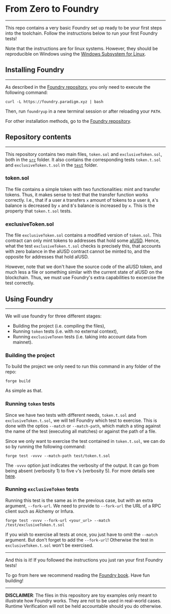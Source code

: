 # From Zero to Foundry
--------------------

This repo contains a very basic Foundry set up ready to be your first steps into the toolchain. Follow the instructions below to run your first Foundry tests!

Note that the instructions are for linux systems. However, they should be reproducible on Windows using the [Windows Subsystem for Linux](https://docs.microsoft.com/en-us/windows/wsl/).

## Installing Foundry
---------------------

As described in the [Foundry repository](https://github.com/foundry-rs/foundry/), you only need to execute the following command:

```
curl -L https://foundry.paradigm.xyz | bash
```

Then, run `foundryup` in a new terminal session or after reloading your `PATH`.

For other installation methods, go to the [Foundry repository](https://github.com/foundry-rs/foundry/).

## Repository contents
----------------------

This repository contains two main files, `token.sol` and `exclusiveToken.sol`, both in the [`src`](./src/) folder.
It also contains the corresponding tests `token.t.sol` and `exclusiveToken.t.sol` in the [`test`](./test/) folder.

### token.sol

The file contains a simple token with two functionalities: mint and transfer tokens. Thus, it makes sense to test that the transfer function works correctly. I.e., that if a user `A` transfers `x` amount of tokens to a user `B`, `A`'s balance is decreased by `x` and `B`'s balance is increased by `x`. This is the property that `token.t.sol` tests.


### exclusiveToken.sol

The file `exclusiveToken.sol` contains a modified version of `token.sol`. This contract can only mint tokens to addresses that hold some [alUSD](https://etherscan.io/token/0xbc6da0fe9ad5f3b0d58160288917aa56653660e9). Hence, what the test `exclusiveToken.t.sol` checks is precisely this, that accounts with zero balance in the alUSD contract cannot be minted to, and the opposite for addresses that hold alUSD.

However, note that we don't have the source code of the alUSD token, and much less a file or something similar with the current state of alUSD on the blockchain. Thus, we must use Foundry's extra capabilities to excercise the test correctly.

## Using Foundry
----------------

We will use foundry for three different stages:

- Building the project (i.e. compiling the files),
- Running `token` tests (i.e. with no external context),
- Running `exclusiveTonen` tests (i.e. taking into account data from mainnet).

### Building the project

To build the project we only need to run this command in any folder of the repo:

```
forge build
```

As simple as that.

### Running `token`  tests

Since we have two tests with different needs, `token.t.sol` and `exclusiveToken.t.sol`, we will tell Foundry which test to exercise. This is done with the optios `--match` or `--match-path`, which match a sting against the name of the test (executing all matches) or against the path of a file.

Since we only want to exercise the test contained in `token.t.sol`, we can do so by running the following command:

```
forge test -vvvv --match-path test/token.t.sol
```

The `-vvvv` option just indicates the verbosity of the output. It can go from being absent (verbosity 1) to five `v`'s (verbosity 5). For more details see [here](https://book.getfoundry.sh/forge/tests#logs-and-traces).

### Running `exclusiveToken` tests

Running this test is the same as in the previous case, but with an extra argument, `--fork-url`. We need to provide to `--fork-url` the URL of a RPC client such as Alchemy or Infura.

```
forge test -vvvv --fork-url <your_url> --match /test/exclusiveToken.t.sol
```

If you wish to exercise all tests at once, you just have to omit the `--match` argument. But don't forget to add the `--fork-url`! Otherwise the test in `exclusiveToken.t.sol` won't be exercised.

-------


And this is it! If you followed the instructions you just ran your first Foundry tests!

To go from here we recommend reading the [Foundry book](https://book.getfoundry.sh). Have fun building!





---------------
**DISCLAIMER**: The files in this repository are toy examples only meant to illustrate how Foundry works. They are not to be used in real-world cases. Runtime Verification will not be held accountable should you do otherwise.
